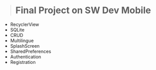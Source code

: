>
> # Final Project on SW Dev Mobile
>

 - RecyclerView
 - SQLite
 - CRUD
 - Multilingue
 - SplashScreen
 - SharedPreferences
 - Authentication
 - Registration



